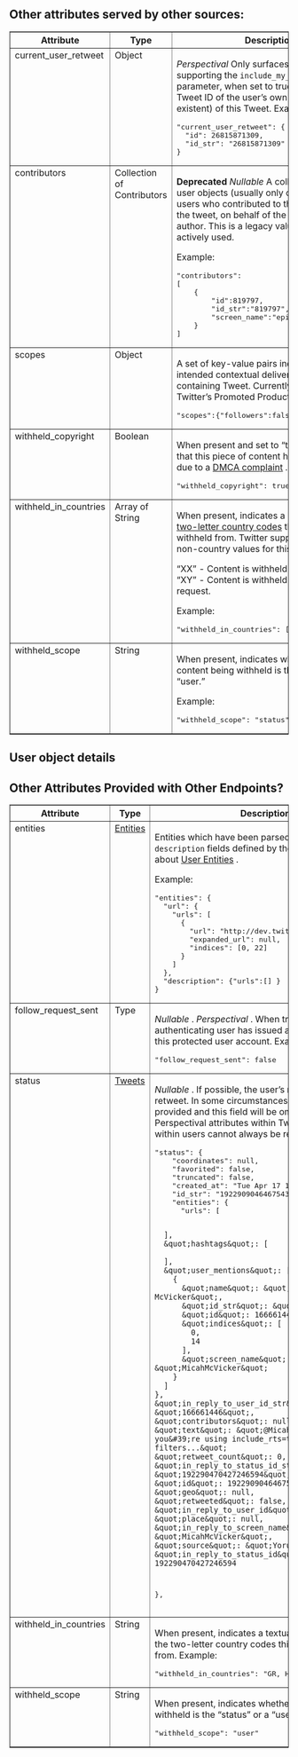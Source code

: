 
## Other attributes served by other sources:

<table border="1" class="docutils">
<colgroup>
<col width="33%" />
<col width="33%" />
<col width="33%" />
</colgroup>
<thead valign="bottom">
<tr class="row-odd"><th class="head">Attribute</th>
<th class="head">Type</th>
<th class="head">Description</th>
</tr>
</thead>
<tbody valign="top">

<tr class="row-odd"><td>current_user_retweet</td>
<td>Object</td>
<td><p class="first"><em>Perspectival</em> Only surfaces on methods supporting the      <code class="docutils literal"><span class="pre">include_my_retweet</span></code>     parameter, when set to true. Details the
Tweet ID of the user&#8217;s own retweet (if existent) of this Tweet.
Example:</p>
<div class="code javascript last highlight-python"><div class="highlight"><pre><span></span>&quot;current_user_retweet&quot;: {
  &quot;id&quot;: 26815871309,
  &quot;id_str&quot;: &quot;26815871309&quot;
}
</pre></div>
</div>
</td>
</tr>

<tr class="row-odd"><td>contributors</td>
<td>Collection of Contributors</td>
<td><p class="first"><strong>Deprecated</strong> <em>Nullable</em> A collection of brief user objects (usually only one) indicating users who contributed to the
authorship of the tweet, on behalf of the official tweet author. This is a legacy value and is not actively used.</p>
<p>Example:</p>
<div class="code javascript last highlight-python"><div class="highlight"><pre><span></span>&quot;contributors&quot;:
[
    {
        &quot;id&quot;:819797,
        &quot;id_str&quot;:&quot;819797&quot;,
        &quot;screen_name&quot;:&quot;episod&quot;
    }
]
</pre></div>
</div>
</td>
</tr>

<tr class="row-even"><td>scopes</td>
<td>Object</td>
<td><p class="first">A set of key-value pairs indicating the intended contextual delivery of the containing Tweet. Currently used by Twitter&#8217;s Promoted
Products.
Example:</p>
<div class="code javascript last highlight-python"><div class="highlight"><pre><span></span>&quot;scopes&quot;:{&quot;followers&quot;:false}
</pre></div>
</div>
</td>
</tr>



<tr class="row-even"><td>withheld_copyright</td>
<td>Boolean</td>
<td><p class="first">When present and set to &#8220;true&#8221;, it indicates that this piece of content has been withheld due to a <a class="reference external" href="http://en.wikipedia.org/wiki/Digital_Millennium_Copyright_Act">DMCA
complaint</a> .
Example:</p>
<div class="code javascript last highlight-python"><div class="highlight"><pre><span></span>&quot;withheld_copyright&quot;: true
</pre></div>
</div>
</td>
</tr>

<tr class="row-odd"><td>withheld_in_countries</td>
<td>Array of String</td>
<td><p class="first">When present, indicates a list of uppercase <a class="reference external" href="http://en.wikipedia.org/wiki/ISO_3166-1_alpha-2">two-letter country codes</a> this
content is withheld from. Twitter supports the following non-country values for this field:</p>
<p>&#8220;XX&#8221; - Content is withheld in all countries
&#8220;XY&#8221; - Content is withheld due to a DMCA request.</p>
<p>Example:</p>
<div class="code javascript last highlight-python"><div class="highlight"><pre><span></span>&quot;withheld_in_countries&quot;: [&quot;GR&quot;, &quot;HK&quot;, &quot;MY&quot;]
</pre></div>
</div>
</td>
</tr>

<tr class="row-even"><td>withheld_scope</td>
<td>String</td>
<td><p class="first">When present, indicates whether the content being withheld is the &#8220;status&#8221; or a &#8220;user.&#8221;</p>
<p>Example:</p>
<div class="code javascript last highlight-python"><div class="highlight"><pre><span></span>&quot;withheld_scope&quot;: &quot;status&quot;
</pre></div>
</div>
</td>
</tr>

</tbody>
</table>

## User object details

## Other Attributes Provided with Other Endpoints?

<table border="1" class="docutils">
<colgroup>
<col width="33%" />
<col width="33%" />
<col width="33%" />
</colgroup>
<thead valign="bottom">
<tr class="row-odd"><th class="head">Attribute</th>
<th class="head">Type</th>
<th class="head">Description</th>
</tr>
</thead>
<tbody valign="top">

<tr class="row-odd"><td>entities</td>
<td><a class="reference external" href="/overview/api/entities">Entities</a></td>
<td><p class="first">Entities which have been parsed out of the <code class="docutils literal"><span class="pre">url</span></code> or <code class="docutils literal"><span class="pre">description</span></code> fields defined by the user. Read more
about <a class="reference external" href="/overview/api/entities">User Entities</a> .</p>
<p>Example:</p>
<div class="code javascript last highlight-python"><div class="highlight"><pre><span></span>&quot;entities&quot;: {
  &quot;url&quot;: {
    &quot;urls&quot;: [
      {
        &quot;url&quot;: &quot;http://dev.twitter.com&quot;,
        &quot;expanded_url&quot;: null,
        &quot;indices&quot;: [0, 22]
      }
    ]
  },
  &quot;description&quot;: {&quot;urls&quot;:[] }
}
</pre></div>
</div>
</td>
</tr>

<tr class="row-odd"><td>follow_request_sent</td>
<td>Type</td>
<td><p class="first"><em>Nullable</em> . <em>Perspectival</em> . When true, indicates that the authenticating user has issued a follow request to this protected user
account.
Example:</p>
<div class="code javascript last highlight-python"><div class="highlight"><pre><span></span>&quot;follow_request_sent&quot;: false
</pre></div>
</div>
</td>
</tr>





<tr class="row-even"><td>status</td>
<td><a class="reference external" href="/overview/api/tweets">Tweets</a></td>
<td><p class="first"><em>Nullable</em> . If possible, the user&#8217;s most recent Tweet or retweet. In some circumstances, this data cannot be provided and this field
will be omitted, null, or empty. Perspectival attributes within Tweets embedded within users cannot always be relied upon.
Example:</p>
<div class="code javascript last highlight-python"><div class="highlight"><pre><span></span>&quot;status&quot;: {
    &quot;coordinates&quot;: null,
    &quot;favorited&quot;: false,
    &quot;truncated&quot;: false,
    &quot;created_at&quot;: &quot;Tue Apr 17 16:38:18 +0000 2012&quot;,
    &quot;id_str&quot;: &quot;192290904646754304&quot;,
    &quot;entities&quot;: {
      &quot;urls&quot;: [

      ],
      &quot;hashtags&quot;: [

      ],
      &quot;user_mentions&quot;: [
        {
          &quot;name&quot;: &quot;Micah McVicker&quot;,
          &quot;id_str&quot;: &quot;166661446&quot;,
          &quot;id&quot;: 166661446,
          &quot;indices&quot;: [
            0,
            14
          ],
          &quot;screen_name&quot;: &quot;MicahMcVicker&quot;
        }
      ]
    },
    &quot;in_reply_to_user_id_str&quot;: &quot;166661446&quot;,
    &quot;contributors&quot;: null,
    &quot;text&quot;: &quot;@MicahMcVicker make sure you&#39;re using include_rts=true and no other filters...&quot;
    &quot;retweet_count&quot;: 0,
    &quot;in_reply_to_status_id_str&quot;: &quot;192290470427246594&quot;,
    &quot;id&quot;: 192290904646754304,
    &quot;geo&quot;: null,
    &quot;retweeted&quot;: false,
    &quot;in_reply_to_user_id&quot;: 166661446,
    &quot;place&quot;: null,
    &quot;in_reply_to_screen_name&quot;: &quot;MicahMcVicker&quot;,
    &quot;source&quot;: &quot;YoruFukurou&quot;,
    &quot;in_reply_to_status_id&quot;: 192290470427246594
 },
</pre></div>
</div>
</td>
</tr>

<tr class="row-even"><td>withheld_in_countries</td>
<td>String</td>
<td><p class="first">When present, indicates a textual representation of the two-letter country codes this user is withheld from.
Example:</p>
<div class="code javascript last highlight-python"><div class="highlight"><pre><span></span>&quot;withheld_in_countries&quot;: &quot;GR, HK, MY&quot;
</pre></div>
</div>
</td>
</tr>

<tr class="row-odd"><td>withheld_scope</td>
<td>String</td>
<td><p class="first">When present, indicates whether the content being withheld is the &#8220;status&#8221; or a &#8220;user.&#8221;
Example:</p>
<div class="code javascript last highlight-python"><div class="highlight"><pre><span></span>&quot;withheld_scope&quot;: &quot;user&quot;
</pre></div>
</div>
</td>
</tr>



</tbody>
</table>





